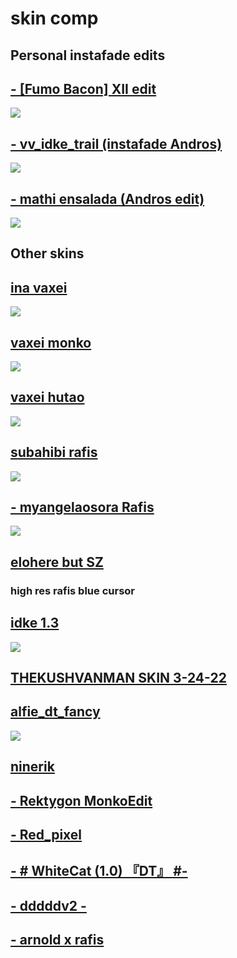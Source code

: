 # skin comp

## Personal instafade edits
## [- [Fumo Bacon] XII edit](https://mega.nz/folder/RnolXKgT#5IVR2OnAA45MBQP8sgJlSw)
![](https://media.discordapp.net/attachments/947604764290588692/1051193902247460935/image.png?width=1165&height=656)

## [- vv_idke_trail (instafade Andros)](https://mega.nz/folder/V7IHVSaT#on3cjPR0kJR8UBo9ak-g7Q)
![](https://cdn.discordapp.com/attachments/947604764290588692/1051194903138406490/image.png)

## [- mathi ensalada (Andros edit)](https://mega.nz/folder/MrA3mK6T#emE5Owi6z5d3-FpGQuDohQ)
![](https://media.discordapp.net/attachments/947604764290588692/1051194427542093904/image.png?width=1165&height=656)

## Other skins
## [ina vaxei](https://mega.nz/folder/ompm3JhT#MXdUOqwZlMnqkbJyduIO6w)
![](https://media.discordapp.net/attachments/947604764290588692/1051195370799112294/image.png?width=1165&height=656)

## [vaxei monko](https://mega.nz/folder/xmgA3T5S#e2crwLTc4mhFfjWpk2ed8Q)
![](https://media.discordapp.net/attachments/947604764290588692/1051195698110025748/image.png?width=1165&height=656)

## [vaxei hutao](https://mega.nz/folder/EmB3jTCR#Oqg7MvgVfWiepCevxwzoMQ)
![](https://media.discordapp.net/attachments/947604764290588692/1051196813270601809/image.png?width=1165&height=656)

## [subahibi rafis](https://mega.nz/folder/R6xWRRhJ#6_DdixDv72QNW7_acABWKA)
![](https://media.discordapp.net/attachments/947604764290588692/1051196189946679388/image.png?width=1165&height=656)

## [- myangelaosora Rafis](https://mega.nz/folder/MjIH2QjA#JFx9Mx6gt6m6_2CwJUCidA)
![](https://media.discordapp.net/attachments/947604764290588692/1051196623436390460/image.png?width=1165&height=656)

## [elohere but SZ](https://mega.nz/folder/V7Z0QZaS#1nJuM1A47C9TTa4toHsRyg)
### high res rafis blue cursor

## [idke 1.3](https://mega.nz/folder/MywmDRjb#DDGT-vF6FsPTekFFBA-hzg)
![](https://media.discordapp.net/attachments/947604764290588692/1051197493527973938/image.png?width=1165&height=656)

## [THEKUSHVANMAN SKIN 3-24-22](https://mega.nz/folder/wrIglYZY#wbdMfB61z1B1_cR0LjOekw)

## [alfie_dt_fancy](https://mega.nz/folder/ljAlEICL#kbKvV7Zrv557EIqiQM9gVg)
![](https://cdn.discordapp.com/attachments/947604764290588692/1060836044066525274/image.png)

## [ninerik](https://mega.nz/folder/Nz50zYjR#ZzwNlubp8U_DR3Mt-3cQwg)

## [- Rektygon MonkoEdit](https://mega.nz/folder/ZqB3BbbC#mVuM20tSFy_MfDH1JjSPPw)

## [- Red_pixel](https://mega.nz/folder/MjZiwTYD#njQQmS4w-BeiPdy6re7Gbw)

## [- # WhiteCat (1.0) 『DT』 #-](https://mega.nz/folder/ku5DSTJQ#hl8t3Qz8c6jREtXX7Azlrw)

## [- dddddv2 -](https://mega.nz/folder/gjwhCLIT#nWIbklTk1TVsL2ngIEzbcQ)

## [- arnold x rafis](https://mega.nz/folder/8qA30YxY#BastDqcSPrtPwReZSi0n1A)

